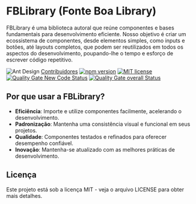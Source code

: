 # FBLibrary (Fonte Boa Library)

FBLibrary é uma biblioteca autoral que reúne componentes e bases fundamentais para desenvolvimento eficiente. Nosso objetivo é criar um ecossistema de componentes, desde elementos simples, como inputs e botões, até layouts completos, que podem ser reutilizados em todos os aspectos do desenvolvimento, poupando-lhe o tempo e esforço de escrever código repetitivo.

![Ant Design](https://camo.githubusercontent.com/200800486bf56a3f00be17fd8b81711349ee51cebf9c6e7ff2f67aac3ceb4e62/68747470733a2f2f62616467656e2e6e65742f62616467652f69636f6e2f416e7425323044657369676e3f69636f6e3d68747470733a2f2f67772e616c697061796f626a656374732e636f6d2f7a6f732f616e7466696e63646e2f507034575067564442332f4b4470677667754d704766716148506a6963524b2e737667266c6162656c)
[Contribuidores](https://github.com/fonteeboa/FBLibrary/graphs/contributors)
[![npm version](https://img.shields.io/npm/v/fblibrary-react)](https://www.npmjs.com/package/fblibrary-react)
[![MIT license](https://img.shields.io/badge/license-MIT-brightgreen.svg)](https://opensource.org/licenses/MIT)
[![Quality Gate New Code Status](https://sonarcloud.io/api/project_badges/measure?project=fonteeboa_FBLibrary&metric=alert_status)](https://sonarcloud.io/summary/new_code?id=fonteeboa_FBLibrary)
[![Quality Gate overall Status](https://sonarcloud.io/api/project_badges/measure?project=fonteeboa_FBLibrary&metric=alert_status)](https://sonarcloud.io/summary/overall?id=fonteeboa_FBLibrary)


## Por que usar a FBLibrary?

- **Eficiência**: Importe e utilize componentes facilmente, acelerando o desenvolvimento.
- **Padronização**: Mantenha uma consistência visual e funcional em seus projetos.
- **Qualidade**: Componentes testados e refinados para oferecer desempenho confiável.
- **Inovação**: Mantenha-se atualizado com as melhores práticas de desenvolvimento.

## Licença
Este projeto está sob a licença MIT - veja o arquivo LICENSE para obter mais detalhes.
